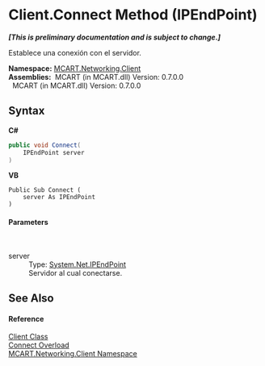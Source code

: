 # Client.Connect Method (IPEndPoint)
 _**\[This is preliminary documentation and is subject to change.\]**_

Establece una conexión con el servidor.

**Namespace:**&nbsp;<a href="96f683aa-c63b-7648-3da2-4f7c7ee6fa34">MCART.Networking.Client</a><br />**Assemblies:**&nbsp;&nbsp;MCART (in MCART.dll) Version: 0.7.0.0<br />&nbsp;&nbsp;MCART (in MCART.dll) Version: 0.7.0.0<br />

## Syntax

**C#**<br />
``` C#
public void Connect(
	IPEndPoint server
)
```

**VB**<br />
``` VB
Public Sub Connect ( 
	server As IPEndPoint
)
```


#### Parameters
&nbsp;<dl><dt>server</dt><dd>Type: <a href="http://msdn2.microsoft.com/es-es/library/fzszfbba" target="_blank">System.Net.IPEndPoint</a><br />Servidor al cual conectarse.</dd></dl>

## See Also


#### Reference
<a href="6e39bcde-7d6c-b14a-e433-55aaa84607c4">Client Class</a><br /><a href="410fb533-8fc9-0005-6e9b-bf37b93356c7">Connect Overload</a><br /><a href="96f683aa-c63b-7648-3da2-4f7c7ee6fa34">MCART.Networking.Client Namespace</a><br />